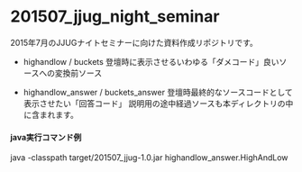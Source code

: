 # 201507_jjug_night_seminar
2015年7月のJJUGナイトセミナーに向けた資料作成リポジトリです。

- highandlow / buckets
登壇時に表示させるいわゆる「ダメコード」良いソースへの変換前ソース

- highandlow_answer / buckets_answer
登壇時最終的なソースコードとして表示させたい「回答コード」
説明用の途中経過ソースも本ディレクトリの中に含まれます。


#### java実行コマンド例

java -classpath target/201507_jjug-1.0.jar highandlow_answer.HighAndLow
